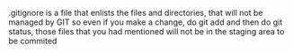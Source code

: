 .gitignore is a file that enlists the files and directories, that will not be managed by GIT
so even if you make a change, do git add and then do git status, those files that you had mentioned will not be in the staging area to be commited
